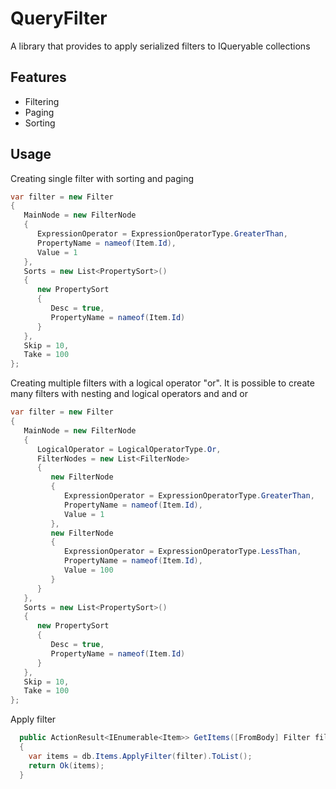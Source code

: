 # QueryFilter
A library that provides to apply serialized filters to IQueryable collections

## Features
- Filtering
- Paging
- Sorting

## Usage
Creating single filter with sorting and paging
```csharp
var filter = new Filter
{
   MainNode = new FilterNode
   {
      ExpressionOperator = ExpressionOperatorType.GreaterThan,
      PropertyName = nameof(Item.Id),
      Value = 1
   },
   Sorts = new List<PropertySort>()
   {
      new PropertySort
      {
         Desc = true,
         PropertyName = nameof(Item.Id)
      }
   },
   Skip = 10,
   Take = 100 
};

```

Creating multiple filters with a logical operator "or". It is possible to create many filters with nesting and logical operators and and or
```csharp
var filter = new Filter
{
   MainNode = new FilterNode
   {
      LogicalOperator = LogicalOperatorType.Or,
      FilterNodes = new List<FilterNode>
      {
         new FilterNode
         {
            ExpressionOperator = ExpressionOperatorType.GreaterThan,
            PropertyName = nameof(Item.Id),
            Value = 1
         },
         new FilterNode
         {
            ExpressionOperator = ExpressionOperatorType.LessThan,
            PropertyName = nameof(Item.Id),
            Value = 100
         }
      }
   },
   Sorts = new List<PropertySort>()
   {
      new PropertySort
      {
         Desc = true,
         PropertyName = nameof(Item.Id)
      }
   },
   Skip = 10,
   Take = 100 
};

```


Apply filter
```csharp
  public ActionResult<IEnumerable<Item>> GetItems([FromBody] Filter filter)
  {
    var items = db.Items.ApplyFilter(filter).ToList();
    return Ok(items);
  }
```
